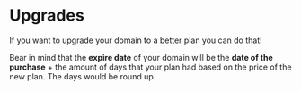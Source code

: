 # Upgrades

If you want to upgrade your domain to a better plan you can do that!

Bear in mind that the **expire date** of your domain will be the **date of the purchase** + the amount of days that your plan had based on the price of the new plan. The days would be round up. 
